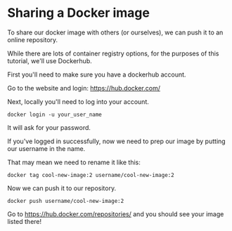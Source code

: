 # Sharing a Docker image


To share our docker image with others (or ourselves), we can push it to an online repository.

While there are lots of container registry options, for the purposes of this tutorial, we'll use Dockerhub.

First you'll need to make sure you have a dockerhub account.

Go to the website and login: https://hub.docker.com/

Next, locally you'll need to log into your account.

```
docker login -u your_user_name
```

It will ask for your password.

If you've logged in successfully, now we need to prep our image by putting our username in the name.

That may mean we need to rename it like this:
```
docker tag cool-new-image:2 username/cool-new-image:2
```

Now we can push it to our repository.
```
docker push username/cool-new-image:2
```

Go to https://hub.docker.com/repositories/ and you should see your image listed there!
